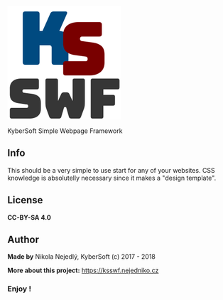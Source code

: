 ![Alt text](/img/logo.png)

KyberSoft Simple Webpage Framework

## Info
This should be a very simple to use start for any of your websites. CSS knowledge is absolutelly necessary since it makes a "design template".

## License 
**CC-BY-SA 4.0** 

## Author
**Made by** Nikola Nejedlý, KyberSoft (c) 2017 - 2018

**More about this project:** https://ksswf.nejedniko.cz


### Enjoy !
